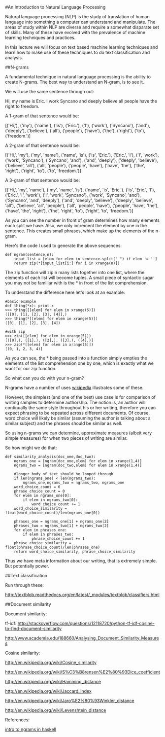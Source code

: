 #An Introduction to Natural Language Processing

Natural language processing (NLP) is the study of translation of human language into something a computer can understand and manipulate.  The areas of study within NLP are diverse and require a somewhat disparate set of skills.  Many of these have evolved with the prevalence of machine learning techniques and practices.

In this lecture we will focus on text based machine learning techniques and learn how to make use of these techniques to do text classification and analysis.

##N-grams

A fundamental technique in natural language processing is the ability to create N-grams.  The best way to understand an N-gram, is to see it.  

We will use the same sentence through out:

Hi, my name is Eric.  I work Syncano and deeply believe all people have the right to freedom.

A 1-gram of that sentence would be:


[('Hi,'), ('my'), ('name'), ('is'), ('Eric.'), ('I'), ('work'), ('Syncano'), ('and'), ('deeply'), ('believe'), ('all'), ('people'), ('have'), ('the'), ('right'), ('to'), ('freedom.')]


A 2-gram of that sentence would be:

[('Hi,', 'my'), ('my', 'name'), ('name', 'is'), ('is', 'Eric.'), ('Eric.', 'I'), ('I', 'work'), ('work', 'Syncano'), ('Syncano', 'and'), ('and', 'deeply'), ('deeply', 'believe'), ('believe', 'all'), ('all', 'people'), ('people', 'have'), ('have', 'the'), ('the', 'right'), ('right', 'to'), ('to', 'freedom.')]

A 3-gram of that sentence would be:

[('Hi,', 'my', 'name'), ('my', 'name', 'is'), ('name', 'is', 'Eric.'), ('is', 'Eric.', 'I'), ('Eric.', 'I', 'work'), ('I', 'work', 'Syncano'), ('work', 'Syncano', 'and'), ('Syncano', 'and', 'deeply'), ('and', 'deeply', 'believe'), ('deeply', 'believe', 'all'), ('believe', 'all', 'people'), ('all', 'people', 'have'), ('people', 'have', 'the'), ('have', 'the', 'right'), ('the', 'right', 'to'), ('right', 'to', 'freedom.')]

As you can see the number in front of gram determines how many elements each split we have.  Also, we only increment the element by one in the sentence.  This creates small phrases, which make up the elements of the n-gram.

Here's the code I used to generate the above sequences:

```
def ngram(sentence,n):
    input_list = [elem for elem in sentence.split(" ") if elem != '']
    return zip(*[input_list[i:] for i in xrange(n)])
```

The zip function will zip n many lists together into one list, where the elements of each list will become tuples. A small piece of syntactic sugar you may not be familiar with is the * in front of the list comprehension.  

To understand the difference here let's look at an example:

```
#basic example
def thing(*x): print x
>>> thing([[elem] for elem in xrange(5)])
([[0], [1], [2], [3], [4]],)
>>> thing(*[[elem] for elem in xrange(5)])
([0], [1], [2], [3], [4])

#with zip
>>> zip([[elem] for elem in xrange(5)])
[([0],), ([1],), ([2],), ([3],), ([4],)]
>>> zip(*[[elem] for elem in xrange(5)])
[(0, 1, 2, 3, 4)]
```

As you can see, the * being passed into a function simply empties the elements of the list comprehension one by one, which is exactly what we want for our zip function.

So what can you do with your n-gram?  

N-grams have a number of uses [wikipedia](http://en.wikipedia.org/wiki/N-gram) illustrates some of these.

However, the simplest (and one of the best) use case is for comparison of writing samples to determine authorship.  The notion is, an author will continually the same style throughout his or her writing, therefore you can expect phrasing to be repeated across different documents.  Of course, word choice will likely be similar (assuming the author is talking about a similar subject) and the phrases should be similar as well. 

So using n-grams we can determine, approximate measures (albeit very simple measures) for when two pieces of writing are similar.  

So how might we do that:

```
def similarity_analysis(doc_one,doc_two):
    ngrams_one = [ngram(doc_one,elem) for elem in xrange(1,4)]
    ngrams_two = [ngram(doc_two,elem) for elem in xrange(1,4)]
    
    #longer body of text should be looped through
    if len(ngrams_one) < len(ngrams_two):
        ngrams_one,ngrams_two = ngrams_two, ngrams_one
    word_choice_count = 0 
    phrase_choice_count = 0
    for elem in ngrams_one[0]:
        if elem in ngrams_two[0]:
            word_choice_count += 1
    word_choice_similarity = float(word_choice_count)/len(ngrams_one[0])
    
    phrases_one = ngrams_one[1] + ngrams_one[2]
    phrases_two = ngrams_two[1] + ngrams_two[2]
    for elem in phrases_one:
        if elem in phrases_two:
            phrase_choice_count += 1
    phrase_choice_similarity = float(phrase_choice_count)/len(phrases_one)
    return word_choice_similarity, phrase_choice_similarity
```

Thus we have meta information about our writing, that is extremely simple.  But potentially power.  

##Text classification

Run through these:

http://textblob.readthedocs.org/en/latest/_modules/textblob/classifiers.html


##Document similarity

Document similarity:

tf-idf: http://stackoverflow.com/questions/12118720/python-tf-idf-cosine-to-find-document-similarity

http://www.academia.edu/188660/Analysing_Document_Similarity_Measures

Cosine similarity:

http://en.wikipedia.org/wiki/Cosine_similarity

http://en.wikipedia.org/wiki/S%C3%B8rensen%E2%80%93Dice_coefficient

http://en.wikipedia.org/wiki/Hamming_distance

http://en.wikipedia.org/wiki/Jaccard_index

http://en.wikipedia.org/wiki/Jaro%E2%80%93Winkler_distance

http://en.wikipedia.org/wiki/Levenshtein_distance

References:

[intro to ngrams in haskell](http://nlpwp.org/book/chap-ngrams.xhtml) 
